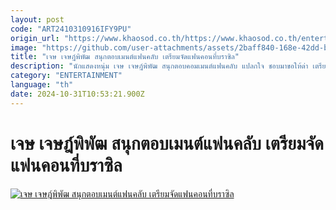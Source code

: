 ```yaml
---
layout: post
code: "ART2410310916IFY9PU"
origin_url: "https://www.khaosod.co.th/https://www.khaosod.co.th/entertainment/news_9483057"
image: "https://github.com/user-attachments/assets/2baff840-168e-42dd-bafe-9c435096b8a9"
title: "เจษ เจษฎ์พิพัฒ สนุกตอบเมนต์แฟนคลับ เตรียมจัดแฟนคอนที่บราซิล"
description: "นักแสดงหนุ่ม เจษ เจษฎ์พิพัฒ สนุกตอบคอมเมนต์แฟนคลับ แปลกใจ ชอบมาขอให้ด่า เตรียมจัดแฟนคอนที่บราซิล เผยไม่คิดว่าจะมีโอกาสนี้"
category: "ENTERTAINMENT"
language: "th"
date: 2024-10-31T10:53:21.900Z
---
```


# เจษ เจษฎ์พิพัฒ สนุกตอบเมนต์แฟนคลับ เตรียมจัดแฟนคอนที่บราซิล

[![เจษ เจษฎ์พิพัฒ สนุกตอบเมนต์แฟนคลับ เตรียมจัดแฟนคอนที่บราซิล](https://www.khaosod.co.th/wpapp/uploads/2024/10/jes2.jpg "เจษ เจษฎ์พิพัฒ สนุกตอบเมนต์แฟนคลับ เตรียมจัดแฟนคอนที่บราซิล")](https://www.khaosod.co.th/wpapp/uploads/2024/10/jes2.jpg)